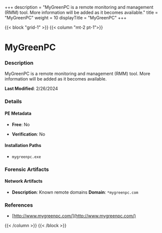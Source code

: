 +++
description = "MyGreenPC is a remote monitoring and management (RMM) tool. More information will be added as it becomes available."
title = "MyGreenPC"
weight = 10
displayTitle = "MyGreenPC"
+++


{{< block "grid-1" >}}
{{< column "mt-2 pt-1">}}

# MyGreenPC


### Description

MyGreenPC is a remote monitoring and management (RMM) tool. More information will be added as it becomes available.



**Last Modified**: 2/26/2024

### Details


#### PE Metadata


- **Free**: No

- **Verification**: No




#### Installation Paths
- `mygreenpc.exe`

### Forensic Artifacts




#### Network Artifacts

- **Description**: Known remote domains
  **Domain**: `*mygreenpc.com`





### References
- [http://www.mygreenpc.com/](http://www.mygreenpc.com/)



{{< /column >}}
{{< /block >}}
